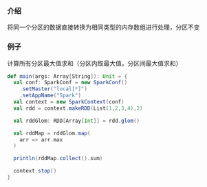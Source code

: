 ### 介绍

将同一个分区的数据直接转换为相同类型的内存数组进行处理，分区不变

### 例子

计算所有分区最大值求和（分区内取最大值，分区间最大值求和）

```scala
def main(args: Array[String]): Unit = {
  val conf: SparkConf = new SparkConf()
    .setMaster("local[*]")
    .setAppName("Spark")
  val context = new SparkContext(conf)
  val rdd = context.makeRDD(List(1,2,3,4),2)

  val rddGlom: RDD[Array[Int]] = rdd.glom()

  val rddMap = rddGlom.map(
    arr => arr.max
  )

  println(rddMap.collect().sum)

  context.stop()
}
```

